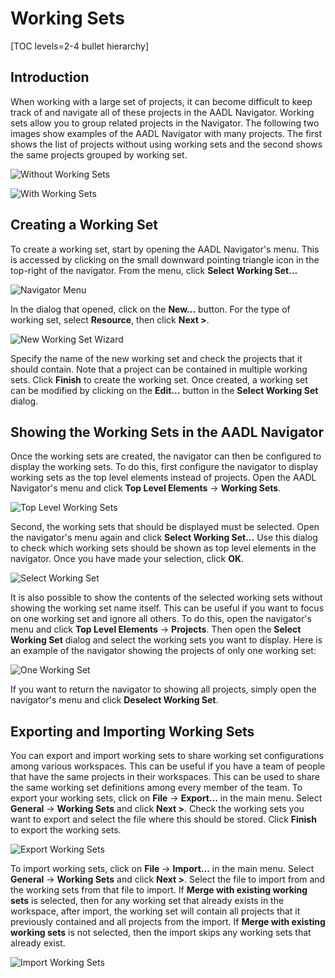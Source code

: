 # Working Sets

[TOC levels=2-4 bullet hierarchy]

## Introduction

When working with a large set of projects, it can become difficult to keep track of and navigate all of these projects
in the AADL Navigator. Working sets allow you to group related projects in the Navigator. The following two images show
examples of the AADL Navigator with many projects. The first shows the list of projects without using working sets and
the second shows the same projects grouped by working set.

![Without Working Sets](images/workingSets/WithoutWorkingSets.png)

![With Working Sets](images/workingSets/WithWorkingSets.png)

## Creating a Working Set

To create a working set, start by opening the AADL Navigator's menu. This is accessed by clicking on the small downward
pointing triangle icon in the top-right of the navigator. From the menu, click **Select Working Set...**

![Navigator Menu](images/workingSets/NavigatorMenu.png)

In the dialog that opened, click on the **New...** button. For the type of working set, select **Resource**, then click
**Next >**.

![New Working Set Wizard](images/workingSets/NewWorkingSetWizard.png)

Specify the name of the new working set and check the projects that it should contain. Note that a project can be
contained in multiple working sets. Click **Finish** to create the working set. Once created, a working set can be
modified by clicking on the **Edit...** button in the **Select Working Set** dialog.

## Showing the Working Sets in the AADL Navigator

Once the working sets are created, the navigator can then be configured to display the working sets. To do this, first
configure the navigator to display working sets as the top level elements instead of projects. Open the AADL
Navigator's menu and click **Top Level Elements** -> **Working Sets**.

![Top Level Working Sets](images/workingSets/TopLevelWorkingSets.png)

Second, the working sets that should be displayed must be selected. Open the navigator's menu again and click
**Select Working Set...** Use this dialog to check which working sets should be shown as top level elements in the
navigator. Once you have made your selection, click **OK**.

![Select Working Set](images/workingSets/SelectWorkingSet.png)

It is also possible to show the contents of the selected working sets without showing the working set name itself. This
can be useful if you want to focus on one working set and ignore all others. To do this, open the navigator's menu and
click **Top Level Elements** -> **Projects**. Then open the **Select Working Set** dialog and select the working sets
you want to display. Here is an example of the navigator showing the projects of only one working set:

![One Working Set](images/workingSets/OneWorkingSet.png)

If you want to return the navigator to showing all projects, simply open the navigator's menu and click
**Deselect Working Set**.

## Exporting and Importing Working Sets

You can export and import working sets to share working set configurations among various workspaces. This can be useful
if you have a team of people that have the same projects in their workspaces. This can be used to share the same
working set definitions among every member of the team. To export your working sets, click on **File** -> **Export...**
in the main menu. Select **General** -> **Working Sets** and click **Next >**. Check the working sets you want to
export and select the file where this should be stored. Click **Finish** to export the working sets.

![Export Working Sets](images/workingSets/ExportWorkingSets.png)

To import working sets, click on **File** -> **Import...** in the main menu. Select **General** -> **Working Sets** and
click **Next >**. Select the file to import from and the working sets from that file to import. If
**Merge with existing working sets** is selected, then for any working set that already exists in the workspace, after
import, the working set will contain all projects that it previously contained and all projects from the import. If
**Merge with existing working sets** is not selected, then the import skips any working sets that already exist.

![Import Working Sets](images/workingSets/ImportWorkingSets.png)